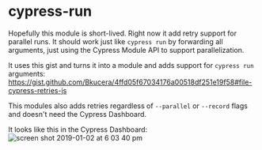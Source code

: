 # cypress-run
Hopefully this module is short-lived. Right now it add retry support for parallel runs. It should work just like `cypress run` by forwarding all arguments, just using the Cypress Module API to support parallelization.

It uses this gist and turns it into a module and adds support for `cypress run` arguments: https://gist.github.com/Bkucera/4ffd05f67034176a00518df251e19f58#file-cypress-retries-js

This modules also adds retries regardless of `--parallel` or `--record` flags and doesn't need the Cypress Dashboard.

It looks like this in the Cypress Dashboard:
![screen shot 2019-01-02 at 6 03 40 pm](https://user-images.githubusercontent.com/338257/50619849-14126800-0eb9-11e9-807f-6ca7fa4a73f3.png)

